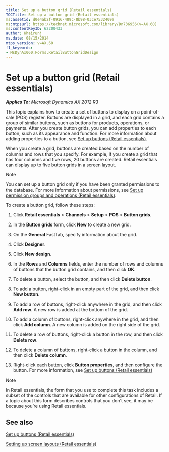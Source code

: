 ```yaml
---
title: Set up a button grid (Retail essentials)
TOCTitle: Set up a button grid (Retail essentials)
ms:assetid: d0e4ab2f-0916-489c-8b98-03ce7532409a
ms:mtpsurl: https://technet.microsoft.com/library/Dn736956(v=AX.60)
ms:contentKeyID: 62200433
author: Khairunj
ms.date: 08/15/2014
mtps_version: v=AX.60
f1_keywords:
- MsDynAx060.Forms.RetailButtonGridDesign
---
```


# Set up a button grid (Retail essentials) 


_**Applies To:** Microsoft Dynamics AX 2012 R3_

This topic explains how to create a set of buttons to display on a point-of-sale (POS) register. Buttons are displayed in a grid, and each grid contains a group of similar buttons, such as buttons for products, operations, or payments. After you create button grids, you can add properties to each button, such as its appearance and function. For more information about adding properties to a button, see [Set up buttons (Retail essentials)](set-up-buttons-retail-essentials.md).

When you create a grid, buttons are created based on the number of columns and rows that you specify. For example, if you create a grid that has four columns and five rows, 20 buttons are created. Retail essentials can display up to five button grids in a screen layout.


> [!NOTE]
> <P>You can set up a button grid only if you have been granted permissions to the database. For more information about permissions, see <A href="set-up-permission-groups-and-operations-retail-essentials.md">Set up permission groups and operations (Retail essentials)</A>.</P>



To create a button grid, follow these steps:

1.  Click **Retail essentials** \> **Channels** \> **Setup** \> **POS** \> **Button grids**.

2.  In the **Button grids** form, click **New** to create a new grid.

3.  On the **General** FastTab, specify information about the grid.

4.  Click **Designer**.

5.  Click **New design**.

6.  In the **Rows** and **Columns** fields, enter the number of rows and columns of buttons that the button grid contains, and then click **OK**.

7.  To delete a button, select the button, and then click **Delete button**.

8.  To add a button, right-click in an empty part of the grid, and then click **New button**.

9.  To add a row of buttons, right-click anywhere in the grid, and then click **Add row**. A new row is added at the bottom of the grid.

10. To add a column of buttons, right-click anywhere in the grid, and then click **Add column**. A new column is added on the right side of the grid.

11. To delete a row of buttons, right-click a button in the row, and then click **Delete row**.

12. To delete a column of buttons, right-click a button in the column, and then click **Delete column**.

13. Right-click each button, click **Button properties**, and then configure the button. For more information, see [Set up buttons (Retail essentials)](set-up-buttons-retail-essentials.md)


> [!NOTE]
> <P>In Retail essentials, the form that you use to complete this task includes a subset of the controls that are available for other configurations of Retail. If a topic about this form describes controls that you don't see, it may be because you’re using Retail essentials.</P>



## See also

[Set up buttons (Retail essentials)](set-up-buttons-retail-essentials.md)

[Setting up screen layouts (Retail essentials)](setting-up-screen-layouts-retail-essentials.md)

  


